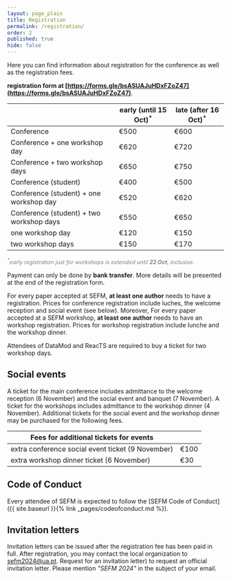```yaml
---
layout: page_plain
title: Registration
permalink: /registration/
order: 2
published: true
hide: false
---
```


Here you can find information about registration for the conference as well as the registration fees.

 **registration form at  [https://forms.gle/bsASUAJuHDxFZoZ47](https://forms.gle/bsASUAJuHDxFZoZ47)**. 

|                                          | early (until 15 Oct)<sup>*</sup> | late (after 16 Oct)<sup>*</sup> |
| ---------------------------------------- | -------------------- | ------------------- |
| Conference                               |  €500               |  €600              |
| Conference + one workshop day            |  €620               |  €720              |
| Conference + two workshop days           |  €650               |  €750              |
| Conference (student)                     |  €400               |  €500              |
| Conference (student) + one workshop day  |  €520               |  €620              |
| Conference (student) + two workshop days |  €550               |  €650              |
| one workshop day                         |  €120               |  €150              |
| two workshop days                        |  €150               |  €170              |


<em style="color: gray;font-size-adjust: 0.5;"><sup>*</sup>early registration just for workshops is extended until __22 Oct__, inclusive.</em>

Payment can only be done by **bank transfer**. More details will be presented at the end of the registration form.

For every paper accepted at SEFM, **at least one author** needs to have a registration. Prices for conference registration include luches, the welcome reception and social event (see below). Moreover, For every paper accepted at a SEFM workshop, **at least one author** needs to have an workshop registration. Prices for workshop registration include lunche and the workshop dinner.

Attendees of DataMod and ReacTS are required to buy a ticket for two workshop days.

## Social events
A ticket for the main conference includes admittance to the welcome reception (6 November) and the social event and banquet (7 November). A ticket for the workshops includes admittance to the workshop dinner (4 November). Additional tickets for the social event and the workshop dinner may be purchased for the following fees.

| Fees for additional tickets for events             |                      |
| -------------------------------------------------- | -------------------- |
| extra conference social event ticket (9 November)  |  €100                |
| extra workshop dinner ticket (6 November)          |  €30                 |

## Code of Conduct
Every attendee of SEFM is expected to follow the [SEFM Code of Conduct]({{ site.baseurl }}{% link _pages/codeofconduct.md %}).

## Invitation letters
Invitation letters can be issued after the registration fee has been paid in full. After registration, you may contact the local organization to sefm2024@ua.pt. Request for an invitation letter) to request an official invitation letter. Please mention _"SEFM 2024"_ in the subject of your email.

